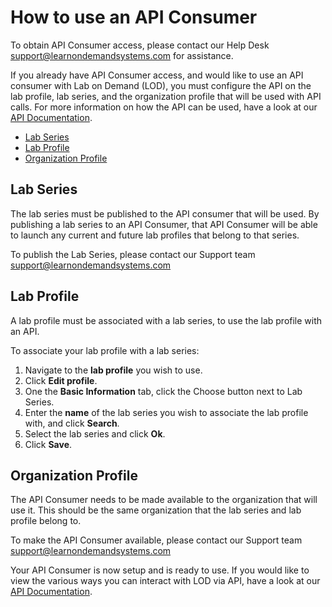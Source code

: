 # How to use an API Consumer

To obtain API Consumer access, please contact our Help Desk <a href="mailto:support@learnondemandsystems.com">support@learnondemandsystems.com</a> for assistance.

If you already have API Consumer access, and would like to use an API consumer with Lab on Demand (LOD), you must configure the API on the lab profile, lab series, and the organization profile that will be used with API calls. For more information on how the API can be used, have a look at our [API Documentation](lod-api/lod-api-main.md). 

- [Lab Series](#lab-series)
- [Lab Profile](#lab-profile)
- [Organization Profile](#organization-profile)

## Lab Series

The lab series must be published to the API consumer that will be used. By publishing a lab series to an API Consumer, that API Consumer will be able to launch any current and future lab profiles that belong to that series. 

To publish the Lab Series, please contact our Support team <a href="mailto:support@learnondemandsystems.com">support@learnondemandsystems.com</a>

## Lab Profile

A lab profile must be associated with a lab series, to use the lab profile with an API.

To associate your lab profile with a lab series:

1. Navigate to the **lab profile** you wish to use.
1. Click **Edit profile**.
1. One the **Basic Information** tab, click the Choose button next to Lab Series.
1. Enter the **name** of the lab series you wish to associate the lab profile with, and click **Search**. 
1. Select the lab series and click **Ok**.
1. Click **Save**.

## Organization Profile

The API Consumer needs to be made available to the organization that will use it. This should be the same organization that the lab series and lab profile belong to. 

To make the API Consumer available, please contact our Support team <a href="mailto:support@learnondemandsystems.com">support@learnondemandsystems.com</a>

Your API Consumer is now setup and is ready to use. If you would like to view the various ways you can interact with LOD via API, have a look at our [API Documentation](lod-api/lod-api-main.md).
